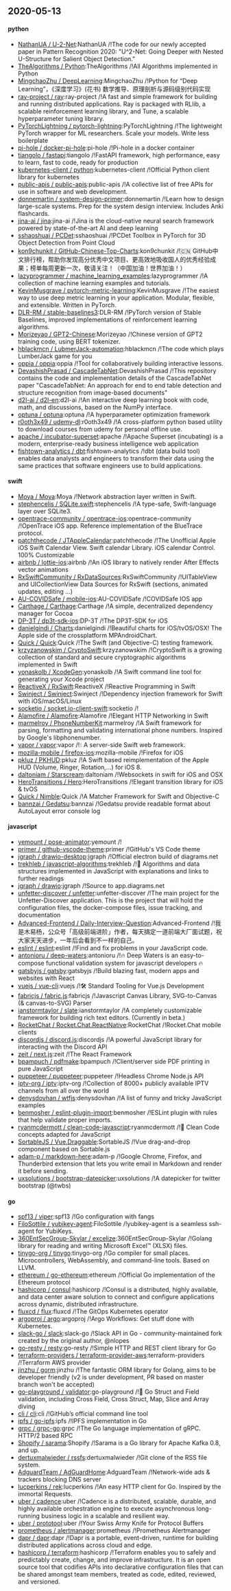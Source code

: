 ## 2020-05-13

#### python
* [NathanUA / U-2-Net](https://github.com/NathanUA/U-2-Net):NathanUA /!The code for our newly accepted paper in Pattern Recognition 2020: "U^2-Net: Going Deeper with Nested U-Structure for Salient Object Detection."
* [TheAlgorithms / Python](https://github.com/TheAlgorithms/Python):TheAlgorithms /!All Algorithms implemented in Python
* [MingchaoZhu / DeepLearning](https://github.com/MingchaoZhu/DeepLearning):MingchaoZhu /!Python for “Deep Learning”，《深度学习》(花书) 数学推导、原理剖析与源码级别代码实现
* [ray-project / ray](https://github.com/ray-project/ray):ray-project /!A fast and simple framework for building and running distributed applications. Ray is packaged with RLlib, a scalable reinforcement learning library, and Tune, a scalable hyperparameter tuning library.
* [PyTorchLightning / pytorch-lightning](https://github.com/PyTorchLightning/pytorch-lightning):PyTorchLightning /!The lightweight PyTorch wrapper for ML researchers. Scale your models. Write less boilerplate
* [pi-hole / docker-pi-hole](https://github.com/pi-hole/docker-pi-hole):pi-hole /!Pi-hole in a docker container
* [tiangolo / fastapi](https://github.com/tiangolo/fastapi):tiangolo /!FastAPI framework, high performance, easy to learn, fast to code, ready for production
* [kubernetes-client / python](https://github.com/kubernetes-client/python):kubernetes-client /!Official Python client library for kubernetes
* [public-apis / public-apis](https://github.com/public-apis/public-apis):public-apis /!A collective list of free APIs for use in software and web development.
* [donnemartin / system-design-primer](https://github.com/donnemartin/system-design-primer):donnemartin /!Learn how to design large-scale systems. Prep for the system design interview. Includes Anki flashcards.
* [jina-ai / jina](https://github.com/jina-ai/jina):jina-ai /!Jina is the cloud-native neural search framework powered by state-of-the-art AI and deep learning
* [sshaoshuai / PCDet](https://github.com/sshaoshuai/PCDet):sshaoshuai /!PCDet Toolbox in PyTorch for 3D Object Detection from Point Cloud
* [kon9chunkit / GitHub-Chinese-Top-Charts](https://github.com/kon9chunkit/GitHub-Chinese-Top-Charts):kon9chunkit /!🇨🇳
GitHub中文排行榜，帮助你发现高分优秀中文项目、更高效地吸收国人的优秀经验成果；榜单每周更新一次，敬请关注！（中国加油！世界加油！）
* [lazyprogrammer / machine_learning_examples](https://github.com/lazyprogrammer/machine_learning_examples):lazyprogrammer /!A collection of machine learning examples and tutorials.
* [KevinMusgrave / pytorch-metric-learning](https://github.com/KevinMusgrave/pytorch-metric-learning):KevinMusgrave /!The easiest way to use deep metric learning in your application. Modular, flexible, and extensible. Written in PyTorch.
* [DLR-RM / stable-baselines3](https://github.com/DLR-RM/stable-baselines3):DLR-RM /!PyTorch version of Stable Baselines, improved implementations of reinforcement learning algorithms.
* [Morizeyao / GPT2-Chinese](https://github.com/Morizeyao/GPT2-Chinese):Morizeyao /!Chinese version of GPT2 training code, using BERT tokenizer.
* [hblackmcn / LubmerJack-automation](https://github.com/hblackmcn/LubmerJack-automation):hblackmcn /!The code which plays LumberJack game for you
* [oppia / oppia](https://github.com/oppia/oppia):oppia /!Tool for collaboratively building interactive lessons.
* [DevashishPrasad / CascadeTabNet](https://github.com/DevashishPrasad/CascadeTabNet):DevashishPrasad /!This repository contains the code and implementation details of the CascadeTabNet paper "CascadeTabNet: An approach for end to end table detection and structure recognition from image-based documents"
* [d2l-ai / d2l-en](https://github.com/d2l-ai/d2l-en):d2l-ai /!An interactive deep learning book with code, math, and discussions, based on the NumPy interface.
* [optuna / optuna](https://github.com/optuna/optuna):optuna /!A hyperparameter optimization framework
* [r0oth3x49 / udemy-dl](https://github.com/r0oth3x49/udemy-dl):r0oth3x49 /!A cross-platform python based utility to download courses from udemy for personal offline use.
* [apache / incubator-superset](https://github.com/apache/incubator-superset):apache /!Apache Superset (incubating) is a modern, enterprise-ready business intelligence web application
* [fishtown-analytics / dbt](https://github.com/fishtown-analytics/dbt):fishtown-analytics /!dbt (data build tool) enables data analysts and engineers to transform their data using the same practices that software engineers use to build applications.

#### swift
* [Moya / Moya](https://github.com/Moya/Moya):Moya /!Network abstraction layer written in Swift.
* [stephencelis / SQLite.swift](https://github.com/stephencelis/SQLite.swift):stephencelis /!A type-safe, Swift-language layer over SQLite3.
* [opentrace-community / opentrace-ios](https://github.com/opentrace-community/opentrace-ios):opentrace-community /!OpenTrace iOS app. Reference implementation of the BlueTrace protocol.
* [patchthecode / JTAppleCalendar](https://github.com/patchthecode/JTAppleCalendar):patchthecode /!The Unofficial Apple iOS Swift Calendar View. Swift calendar Library. iOS calendar Control. 100% Customizable
* [airbnb / lottie-ios](https://github.com/airbnb/lottie-ios):airbnb /!An iOS library to natively render After Effects vector animations
* [RxSwiftCommunity / RxDataSources](https://github.com/RxSwiftCommunity/RxDataSources):RxSwiftCommunity /!UITableView and UICollectionView Data Sources for RxSwift (sections, animated updates, editing ...)
* [AU-COVIDSafe / mobile-ios](https://github.com/AU-COVIDSafe/mobile-ios):AU-COVIDSafe /!COVIDSafe IOS app
* [Carthage / Carthage](https://github.com/Carthage/Carthage):Carthage /!A simple, decentralized dependency manager for Cocoa
* [DP-3T / dp3t-sdk-ios](https://github.com/DP-3T/dp3t-sdk-ios):DP-3T /!The DP3T-SDK for iOS
* [danielgindi / Charts](https://github.com/danielgindi/Charts):danielgindi /!Beautiful charts for iOS/tvOS/OSX! The Apple side of the crossplatform MPAndroidChart.
* [Quick / Quick](https://github.com/Quick/Quick):Quick /!The Swift (and Objective-C) testing framework.
* [krzyzanowskim / CryptoSwift](https://github.com/krzyzanowskim/CryptoSwift):krzyzanowskim /!CryptoSwift is a growing collection of standard and secure cryptographic algorithms implemented in Swift
* [yonaskolb / XcodeGen](https://github.com/yonaskolb/XcodeGen):yonaskolb /!A Swift command line tool for generating your Xcode project
* [ReactiveX / RxSwift](https://github.com/ReactiveX/RxSwift):ReactiveX /!Reactive Programming in Swift
* [Swinject / Swinject](https://github.com/Swinject/Swinject):Swinject /!Dependency injection framework for Swift with iOS/macOS/Linux
* [socketio / socket.io-client-swift](https://github.com/socketio/socket.io-client-swift):socketio /!
* [Alamofire / Alamofire](https://github.com/Alamofire/Alamofire):Alamofire /!Elegant HTTP Networking in Swift
* [marmelroy / PhoneNumberKit](https://github.com/marmelroy/PhoneNumberKit):marmelroy /!A Swift framework for parsing, formatting and validating international phone numbers. Inspired by Google's libphonenumber.
* [vapor / vapor](https://github.com/vapor/vapor):vapor /!💧
A server-side Swift web framework.
* [mozilla-mobile / firefox-ios](https://github.com/mozilla-mobile/firefox-ios):mozilla-mobile /!Firefox for iOS
* [pkluz / PKHUD](https://github.com/pkluz/PKHUD):pkluz /!A Swift based reimplementation of the Apple HUD (Volume, Ringer, Rotation,…) for iOS 8.
* [daltoniam / Starscream](https://github.com/daltoniam/Starscream):daltoniam /!Websockets in swift for iOS and OSX
* [HeroTransitions / Hero](https://github.com/HeroTransitions/Hero):HeroTransitions /!Elegant transition library for iOS & tvOS
* [Quick / Nimble](https://github.com/Quick/Nimble):Quick /!A Matcher Framework for Swift and Objective-C
* [bannzai / Gedatsu](https://github.com/bannzai/Gedatsu):bannzai /!Gedatsu provide readable format about AutoLayout error console log

#### javascript
* [yemount / pose-animator](https://github.com/yemount/pose-animator):yemount /!
* [primer / github-vscode-theme](https://github.com/primer/github-vscode-theme):primer /!GitHub's VS Code theme
* [jgraph / drawio-desktop](https://github.com/jgraph/drawio-desktop):jgraph /!Official electron build of diagrams.net
* [trekhleb / javascript-algorithms](https://github.com/trekhleb/javascript-algorithms):trekhleb /!📝
Algorithms and data structures implemented in JavaScript with explanations and links to further readings
* [jgraph / drawio](https://github.com/jgraph/drawio):jgraph /!Source to app.diagrams.net
* [unfetter-discover / unfetter](https://github.com/unfetter-discover/unfetter):unfetter-discover /!The main project for the Unfetter-Discover application. This is the project that will hold the configuration files, the docker-compose files, issue tracking, and documentation
* [Advanced-Frontend / Daily-Interview-Question](https://github.com/Advanced-Frontend/Daily-Interview-Question):Advanced-Frontend /!我是木易杨，公众号「高级前端进阶」作者，每天搞定一道前端大厂面试题，祝大家天天进步，一年后会看到不一样的自己。
* [eslint / eslint](https://github.com/eslint/eslint):eslint /!Find and fix problems in your JavaScript code.
* [antonioru / deep-waters](https://github.com/antonioru/deep-waters):antonioru /!🔥
Deep Waters is an easy-to-compose functional validation system for javascript developers
🔥
* [gatsbyjs / gatsby](https://github.com/gatsbyjs/gatsby):gatsbyjs /!Build blazing fast, modern apps and websites with React
* [vuejs / vue-cli](https://github.com/vuejs/vue-cli):vuejs /!🛠️
Standard Tooling for Vue.js Development
* [fabricjs / fabric.js](https://github.com/fabricjs/fabric.js):fabricjs /!Javascript Canvas Library, SVG-to-Canvas (& canvas-to-SVG) Parser
* [ianstormtaylor / slate](https://github.com/ianstormtaylor/slate):ianstormtaylor /!A completely customizable framework for building rich text editors. (Currently in beta.)
* [RocketChat / Rocket.Chat.ReactNative](https://github.com/RocketChat/Rocket.Chat.ReactNative):RocketChat /!Rocket.Chat mobile clients
* [discordjs / discord.js](https://github.com/discordjs/discord.js):discordjs /!A powerful JavaScript library for interacting with the Discord API
* [zeit / next.js](https://github.com/zeit/next.js):zeit /!The React Framework
* [bpampuch / pdfmake](https://github.com/bpampuch/pdfmake):bpampuch /!Client/server side PDF printing in pure JavaScript
* [puppeteer / puppeteer](https://github.com/puppeteer/puppeteer):puppeteer /!Headless Chrome Node.js API
* [iptv-org / iptv](https://github.com/iptv-org/iptv):iptv-org /!Collection of 8000+ publicly available IPTV channels from all over the world
* [denysdovhan / wtfjs](https://github.com/denysdovhan/wtfjs):denysdovhan /!A list of funny and tricky JavaScript examples
* [benmosher / eslint-plugin-import](https://github.com/benmosher/eslint-plugin-import):benmosher /!ESLint plugin with rules that help validate proper imports.
* [ryanmcdermott / clean-code-javascript](https://github.com/ryanmcdermott/clean-code-javascript):ryanmcdermott /!🛁
Clean Code concepts adapted for JavaScript
* [SortableJS / Vue.Draggable](https://github.com/SortableJS/Vue.Draggable):SortableJS /!Vue drag-and-drop component based on Sortable.js
* [adam-p / markdown-here](https://github.com/adam-p/markdown-here):adam-p /!Google Chrome, Firefox, and Thunderbird extension that lets you write email in Markdown and render it before sending.
* [uxsolutions / bootstrap-datepicker](https://github.com/uxsolutions/bootstrap-datepicker):uxsolutions /!A datepicker for twitter bootstrap (@twbs)

#### go
* [spf13 / viper](https://github.com/spf13/viper):spf13 /!Go configuration with fangs
* [FiloSottile / yubikey-agent](https://github.com/FiloSottile/yubikey-agent):FiloSottile /!yubikey-agent is a seamless ssh-agent for YubiKeys.
* [360EntSecGroup-Skylar / excelize](https://github.com/360EntSecGroup-Skylar/excelize):360EntSecGroup-Skylar /!Golang library for reading and writing Microsoft Excel™ (XLSX) files.
* [tinygo-org / tinygo](https://github.com/tinygo-org/tinygo):tinygo-org /!Go compiler for small places. Microcontrollers, WebAssembly, and command-line tools. Based on LLVM.
* [ethereum / go-ethereum](https://github.com/ethereum/go-ethereum):ethereum /!Official Go implementation of the Ethereum protocol
* [hashicorp / consul](https://github.com/hashicorp/consul):hashicorp /!Consul is a distributed, highly available, and data center aware solution to connect and configure applications across dynamic, distributed infrastructure.
* [fluxcd / flux](https://github.com/fluxcd/flux):fluxcd /!The GitOps Kubernetes operator
* [argoproj / argo](https://github.com/argoproj/argo):argoproj /!Argo Workflows: Get stuff done with Kubernetes.
* [slack-go / slack](https://github.com/slack-go/slack):slack-go /!Slack API in Go - community-maintained fork created by the original author, @nlopes
* [go-resty / resty](https://github.com/go-resty/resty):go-resty /!Simple HTTP and REST client library for Go
* [terraform-providers / terraform-provider-aws](https://github.com/terraform-providers/terraform-provider-aws):terraform-providers /!Terraform AWS provider
* [jinzhu / gorm](https://github.com/jinzhu/gorm):jinzhu /!The fantastic ORM library for Golang, aims to be developer friendly (v2 is under development, PR based on master branch won't be accepted)
* [go-playground / validator](https://github.com/go-playground/validator):go-playground /!💯
Go Struct and Field validation, including Cross Field, Cross Struct, Map, Slice and Array diving
* [cli / cli](https://github.com/cli/cli):cli /!GitHub’s official command line tool
* [ipfs / go-ipfs](https://github.com/ipfs/go-ipfs):ipfs /!IPFS implementation in Go
* [grpc / grpc-go](https://github.com/grpc/grpc-go):grpc /!The Go language implementation of gRPC. HTTP/2 based RPC
* [Shopify / sarama](https://github.com/Shopify/sarama):Shopify /!Sarama is a Go library for Apache Kafka 0.8, and up.
* [dertuxmalwieder / rssfs](https://github.com/dertuxmalwieder/rssfs):dertuxmalwieder /!Git clone of the RSS file system.
* [AdguardTeam / AdGuardHome](https://github.com/AdguardTeam/AdGuardHome):AdguardTeam /!Network-wide ads & trackers blocking DNS server
* [lucperkins / rek](https://github.com/lucperkins/rek):lucperkins /!An easy HTTP client for Go. Inspired by the immortal Requests.
* [uber / cadence](https://github.com/uber/cadence):uber /!Cadence is a distributed, scalable, durable, and highly available orchestration engine to execute asynchronous long-running business logic in a scalable and resilient way.
* [uber / prototool](https://github.com/uber/prototool):uber /!Your Swiss Army Knife for Protocol Buffers
* [prometheus / alertmanager](https://github.com/prometheus/alertmanager):prometheus /!Prometheus Alertmanager
* [dapr / dapr](https://github.com/dapr/dapr):dapr /!Dapr is a portable, event-driven, runtime for building distributed applications across cloud and edge.
* [hashicorp / terraform](https://github.com/hashicorp/terraform):hashicorp /!Terraform enables you to safely and predictably create, change, and improve infrastructure. It is an open source tool that codifies APIs into declarative configuration files that can be shared amongst team members, treated as code, edited, reviewed, and versioned.
